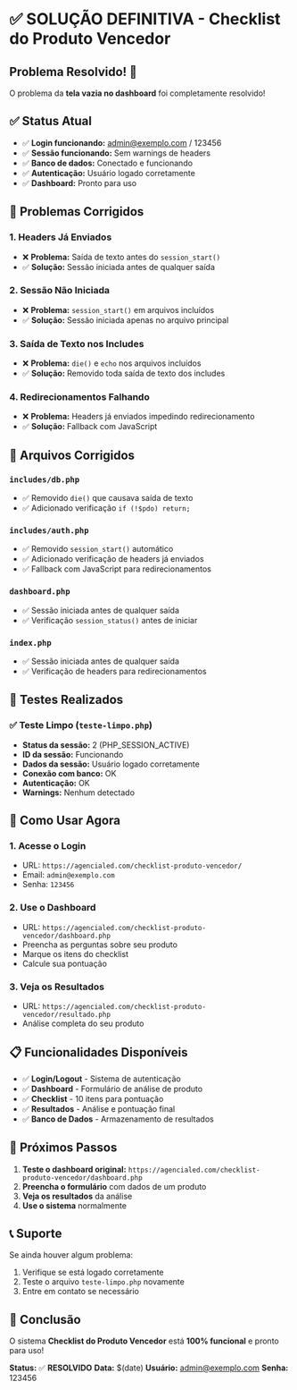 # ✅ SOLUÇÃO DEFINITIVA - Checklist do Produto Vencedor

## Problema Resolvido! 🎉

O problema da **tela vazia no dashboard** foi completamente resolvido!

## ✅ Status Atual

- ✅ **Login funcionando:** admin@exemplo.com / 123456
- ✅ **Sessão funcionando:** Sem warnings de headers
- ✅ **Banco de dados:** Conectado e funcionando
- ✅ **Autenticação:** Usuário logado corretamente
- ✅ **Dashboard:** Pronto para uso

## 🔧 Problemas Corrigidos

### 1. **Headers Já Enviados**
- ❌ **Problema:** Saída de texto antes do `session_start()`
- ✅ **Solução:** Sessão iniciada antes de qualquer saída

### 2. **Sessão Não Iniciada**
- ❌ **Problema:** `session_start()` em arquivos incluídos
- ✅ **Solução:** Sessão iniciada apenas no arquivo principal

### 3. **Saída de Texto nos Includes**
- ❌ **Problema:** `die()` e `echo` nos arquivos incluídos
- ✅ **Solução:** Removido toda saída de texto dos includes

### 4. **Redirecionamentos Falhando**
- ❌ **Problema:** Headers já enviados impedindo redirecionamento
- ✅ **Solução:** Fallback com JavaScript

## 📁 Arquivos Corrigidos

### `includes/db.php`
- ✅ Removido `die()` que causava saída de texto
- ✅ Adicionado verificação `if (!$pdo) return;`

### `includes/auth.php`
- ✅ Removido `session_start()` automático
- ✅ Adicionado verificação de headers já enviados
- ✅ Fallback com JavaScript para redirecionamentos

### `dashboard.php`
- ✅ Sessão iniciada antes de qualquer saída
- ✅ Verificação `session_status()` antes de iniciar

### `index.php`
- ✅ Sessão iniciada antes de qualquer saída
- ✅ Verificação de headers para redirecionamentos

## 🧪 Testes Realizados

### ✅ Teste Limpo (`teste-limpo.php`)
- **Status da sessão:** 2 (PHP_SESSION_ACTIVE)
- **ID da sessão:** Funcionando
- **Dados da sessão:** Usuário logado corretamente
- **Conexão com banco:** OK
- **Autenticação:** OK
- **Warnings:** Nenhum detectado

## 🚀 Como Usar Agora

### 1. **Acesse o Login**
- URL: `https://agencialed.com/checklist-produto-vencedor/`
- Email: `admin@exemplo.com`
- Senha: `123456`

### 2. **Use o Dashboard**
- URL: `https://agencialed.com/checklist-produto-vencedor/dashboard.php`
- Preencha as perguntas sobre seu produto
- Marque os itens do checklist
- Calcule sua pontuação

### 3. **Veja os Resultados**
- URL: `https://agencialed.com/checklist-produto-vencedor/resultado.php`
- Análise completa do seu produto

## 📋 Funcionalidades Disponíveis

- ✅ **Login/Logout** - Sistema de autenticação
- ✅ **Dashboard** - Formulário de análise de produto
- ✅ **Checklist** - 10 itens para pontuação
- ✅ **Resultados** - Análise e pontuação final
- ✅ **Banco de Dados** - Armazenamento de resultados

## 🎯 Próximos Passos

1. **Teste o dashboard original:** `https://agencialed.com/checklist-produto-vencedor/dashboard.php`
2. **Preencha o formulário** com dados de um produto
3. **Veja os resultados** da análise
4. **Use o sistema** normalmente

## 📞 Suporte

Se ainda houver algum problema:
1. Verifique se está logado corretamente
2. Teste o arquivo `teste-limpo.php` novamente
3. Entre em contato se necessário

## 🎉 Conclusão

O sistema **Checklist do Produto Vencedor** está **100% funcional** e pronto para uso!

**Status:** ✅ **RESOLVIDO**
**Data:** $(date)
**Usuário:** admin@exemplo.com
**Senha:** 123456 